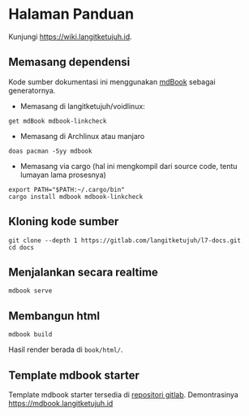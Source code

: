 # Halaman Panduan

Kunjungi <https://wiki.langitketujuh.id>.

## Memasang dependensi

Kode sumber dokumentasi ini menggunakan [mdBook](https://rust-lang.github.io/mdBook/) sebagai generatornya.

* Memasang di langitketujuh/voidlinux:

```
get mdBook mdbook-linkcheck
```

* Memasang di Archlinux atau manjaro

```
doas pacman -Syy mdbook
```

* Memasang via cargo (hal ini mengkompil dari source code, tentu lumayan lama prosesnya)

```
export PATH="$PATH:~/.cargo/bin"
cargo install mdbook mdbook-linkcheck
```

## Kloning kode sumber

```
git clone --depth 1 https://gitlab.com/langitketujuh/l7-docs.git
cd docs
```

## Menjalankan secara realtime

```
mdbook serve
```

## Membangun html

```
mdbook build
```

Hasil render berada di `book/html/`.

## Template mdbook starter

Template mdbook starter tersedia di [repositori gitlab](https://gitlab.com/langitketujuh/mdbook.git). Demontrasinya <https://mdbook.langitketujuh.id>
